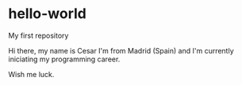 # hello-world
My first repository

Hi there, my name is Cesar I'm from Madrid (Spain) and I'm currently iniciating my programming career.

Wish me luck.
